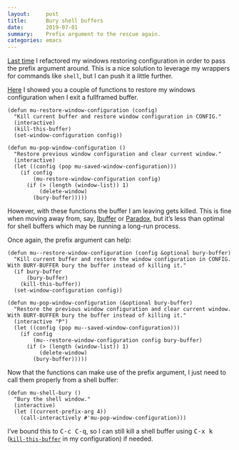 ```yaml
---
layout:     post
title:      Bury shell buffers
date:       2019-07-01
summary:    Prefix argument to the rescue again.
categories: emacs
---
```


[Last time](https://manuel-uberti.github.io/emacs/2019/06/21/windows/)
I refactored my windows restoring configuration in order to pass the prefix
argument around. This is a nice solution to leverage my wrappers for commands
like `shell`, but I can push it a little further.

[Here](https://manuel-uberti.github.io/emacs/2018/02/24/restore-windows/)
I showed you a couple of functions to restore my windows configuration when
I exit a fullframed buffer.

``` emacs-lisp
(defun mu-restore-window-configuration (config)
  "Kill current buffer and restore window configuration in CONFIG."
  (interactive)
  (kill-this-buffer)
  (set-window-configuration config))

(defun mu-pop-window-configuration ()
  "Restore previous window configuration and clear current window."
  (interactive)
  (let ((config (pop mu-saved-window-configuration)))
    (if config
        (mu-restore-window-configuration config)
      (if (> (length (window-list)) 1)
          (delete-window)
        (bury-buffer)))))
```

However, with these functions the buffer I am leaving gets killed. This is fine
when moving away from, say,
[Ibuffer](https://www.emacswiki.org/emacs/IbufferMode) or
[Paradox](https://github.com/Malabarba/paradox/), but it’s less than optimal for
shell buffers which may be running a long-run process.

Once again, the prefix argument can help:

``` emacs-lisp
(defun mu--restore-window-configuration (config &optional bury-buffer)
  "Kill current buffer and restore the window configuration in CONFIG.
With BURY-BUFFER bury the buffer instead of killing it."
  (if bury-buffer
      (bury-buffer)
    (kill-this-buffer))
  (set-window-configuration config))

(defun mu-pop-window-configuration (&optional bury-buffer)
  "Restore the previous window configuration and clear current window.
With BURY-BUFFER bury the buffer instead of killing it."
  (interactive "P")
  (let ((config (pop mu--saved-window-configuration)))
    (if config
        (mu--restore-window-configuration config bury-buffer)
      (if (> (length (window-list)) 1)
          (delete-window)
        (bury-buffer)))))
```

Now that the functions can make use of the prefix argument, I just need to call
them properly from a shell buffer:

``` emacs-lisp
(defun mu-shell-bury ()
  "Bury the shell window."
  (interactive)
  (let ((current-prefix-arg 4))
    (call-interactively #'mu-pop-window-configuration)))
```

I’ve bound this to <kbd>C-c C-q</kbd>, so I can still kill a shell buffer using
<kbd>C-x k</kbd>
([`kill-this-buffer`](http://doc.endlessparentheses.com/Fun/kill-this-buffer.html)
in my configuration) if needed.
